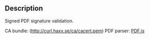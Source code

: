 ## Description

Signed PDF signature validation.

CA bundle: (http://curl.haxx.se/ca/cacert.pem)
PDF parser: [PDF.js](https://github.com/mozilla/pdf.js)